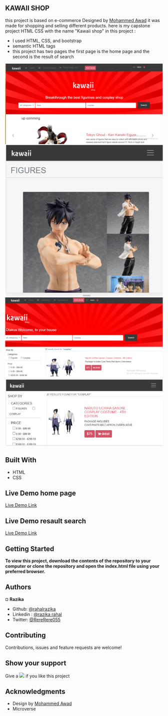 ## KAWAII SHOP

this project is based on e-commerce Designed by [Mohammed Awad](https://www.behance.net/M_Awad) it was made for shopping and selling
different products.
here is my capstone project HTML CSS with the name "Kawaii shop"
in this project :

- I used HTML, CSS, and bootstrap
- semantic HTML tags
- this project has two pages the first page is the home page and the second is the result of search

![screenshot](img/screenshot.PNG)
![screenshot](img/h-mobile.PNG)
![screenshot](img/search.PNG)
![screenshot](img/smobile.PNG)

## Built With

- HTML
- CSS

## Live Demo home page

[Live Demo Link](https://rawcdn.githack.com/rahalrazika/online-shop/992908598dc98e485f2098f204a34c6179295081/index.html)

## Live Demo resault search

[Live Demo Link](https://rawcdn.githack.com/rahalrazika/online-shop/7fb16a983df1c0d226829713315442fee759101e/search.html)

## Getting Started

**To view this project, download the contents of the repository to your computer or clone the repository and open the index.html file using your preferred browser.**

## Authors

¤ **Razika**

- Github: [@rahalrazika](https://github.com/rahalrazika)
- Linkedin : [@razika rahal](https://www.linkedin.com/in/razika-rahal-85539bbb/)
- Twitter: [@RereRere055](https://twitter.com/RereRere055)

## Contributing

Contributions, issues and feature requests are welcome!

## Show your support

Give a ![](https://github.githubassets.com/images/icons/emoji/unicode/2b50.png) if you like this project

## Acknowledgments

- Design by [Mohammed Awad](https://www.behance.net/M_Awad)
- Microverse
